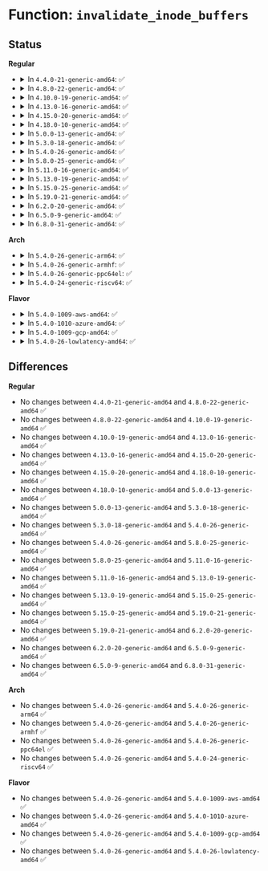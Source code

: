 # Function: <code>invalidate_inode_buffers</code>

## Status
<b>Regular</b>
<ul>
<li>
<details>
<summary>In <code>4.4.0-21-generic-amd64</code>: ✅</summary>

```c
void invalidate_inode_buffers(struct inode * inode)
```

```json
{
  "name": "invalidate_inode_buffers",
  "collision_type": "Unique Global",
  "inline_type": "No",
  "funcs": [
    {
      "addr": 18446744071581214672,
      "name": "invalidate_inode_buffers",
      "external": true,
      "loc": "fs/buffer.c:819",
      "file": "fs/buffer.c",
      "inline": "seen, unknown",
      "caller_inline": [],
      "caller_func": [
        "fs/block_dev.c:bdev_evict_inode",
        "fs/ext4/super.c:ext4_clear_inode",
        "fs/fat/inode.c:fat_evict_inode"
      ]
    }
  ],
  "symbols": [
    {
      "addr": 18446744071581214672,
      "name": "invalidate_inode_buffers",
      "section": ".text",
      "bind": "STB_GLOBAL",
      "size": 102
    }
  ]
}
```
</details>
</li>
<li>
<details>
<summary>In <code>4.8.0-22-generic-amd64</code>: ✅</summary>

```c
void invalidate_inode_buffers(struct inode * inode)
```

```json
{
  "name": "invalidate_inode_buffers",
  "collision_type": "Unique Global",
  "inline_type": "No",
  "funcs": [
    {
      "addr": 18446744071581379328,
      "name": "invalidate_inode_buffers",
      "external": true,
      "loc": "fs/buffer.c:812",
      "file": "fs/buffer.c",
      "inline": "seen, unknown",
      "caller_inline": [],
      "caller_func": [
        "fs/block_dev.c:bdev_evict_inode",
        "fs/ext4/super.c:ext4_clear_inode",
        "fs/fat/inode.c:fat_evict_inode"
      ]
    }
  ],
  "symbols": [
    {
      "addr": 18446744071581379328,
      "name": "invalidate_inode_buffers",
      "section": ".text",
      "bind": "STB_GLOBAL",
      "size": 112
    }
  ]
}
```
</details>
</li>
<li>
<details>
<summary>In <code>4.10.0-19-generic-amd64</code>: ✅</summary>

```c
void invalidate_inode_buffers(struct inode * inode)
```

```json
{
  "name": "invalidate_inode_buffers",
  "collision_type": "Unique Global",
  "inline_type": "No",
  "funcs": [
    {
      "addr": 18446744071581457424,
      "name": "invalidate_inode_buffers",
      "external": true,
      "loc": "fs/buffer.c:813",
      "file": "fs/buffer.c",
      "inline": "seen, unknown",
      "caller_inline": [],
      "caller_func": [
        "fs/block_dev.c:bdev_evict_inode",
        "fs/ext4/super.c:ext4_clear_inode",
        "fs/fat/inode.c:fat_evict_inode"
      ]
    }
  ],
  "symbols": [
    {
      "addr": 18446744071581457424,
      "name": "invalidate_inode_buffers",
      "section": ".text",
      "bind": "STB_GLOBAL",
      "size": 112
    }
  ]
}
```
</details>
</li>
<li>
<details>
<summary>In <code>4.13.0-16-generic-amd64</code>: ✅</summary>

```c
void invalidate_inode_buffers(struct inode * inode)
```

```json
{
  "name": "invalidate_inode_buffers",
  "collision_type": "Unique Global",
  "inline_type": "No",
  "funcs": [
    {
      "addr": 18446744071581513536,
      "name": "invalidate_inode_buffers",
      "external": true,
      "loc": "fs/buffer.c:810",
      "file": "fs/buffer.c",
      "inline": "seen, unknown",
      "caller_inline": [],
      "caller_func": [
        "fs/block_dev.c:bdev_evict_inode",
        "fs/ext4/super.c:ext4_clear_inode",
        "fs/fat/inode.c:fat_evict_inode"
      ]
    }
  ],
  "symbols": [
    {
      "addr": 18446744071581513536,
      "name": "invalidate_inode_buffers",
      "section": ".text",
      "bind": "STB_GLOBAL",
      "size": 143
    }
  ]
}
```
</details>
</li>
<li>
<details>
<summary>In <code>4.15.0-20-generic-amd64</code>: ✅</summary>

```c
void invalidate_inode_buffers(struct inode * inode)
```

```json
{
  "name": "invalidate_inode_buffers",
  "collision_type": "Unique Global",
  "inline_type": "No",
  "funcs": [
    {
      "addr": 18446744071581655808,
      "name": "invalidate_inode_buffers",
      "external": true,
      "loc": "fs/buffer.c:789",
      "file": "fs/buffer.c",
      "inline": "seen, unknown",
      "caller_inline": [],
      "caller_func": [
        "fs/block_dev.c:bdev_evict_inode",
        "fs/ext4/super.c:ext4_clear_inode",
        "fs/fat/inode.c:fat_evict_inode"
      ]
    }
  ],
  "symbols": [
    {
      "addr": 18446744071581655808,
      "name": "invalidate_inode_buffers",
      "section": ".text",
      "bind": "STB_GLOBAL",
      "size": 115
    }
  ]
}
```
</details>
</li>
<li>
<details>
<summary>In <code>4.18.0-10-generic-amd64</code>: ✅</summary>

```c
void invalidate_inode_buffers(struct inode * inode)
```

```json
{
  "name": "invalidate_inode_buffers",
  "collision_type": "Unique Global",
  "inline_type": "No",
  "funcs": [
    {
      "addr": 18446744071581823808,
      "name": "invalidate_inode_buffers",
      "external": true,
      "loc": "fs/buffer.c:759",
      "file": "fs/buffer.c",
      "inline": "seen, unknown",
      "caller_inline": [],
      "caller_func": [
        "fs/block_dev.c:bdev_evict_inode",
        "fs/ext4/super.c:ext4_clear_inode",
        "fs/fat/inode.c:fat_evict_inode"
      ]
    }
  ],
  "symbols": [
    {
      "addr": 18446744071581823808,
      "name": "invalidate_inode_buffers",
      "section": ".text",
      "bind": "STB_GLOBAL",
      "size": 115
    }
  ]
}
```
</details>
</li>
<li>
<details>
<summary>In <code>5.0.0-13-generic-amd64</code>: ✅</summary>

```c
void invalidate_inode_buffers(struct inode * inode)
```

```json
{
  "name": "invalidate_inode_buffers",
  "collision_type": "Unique Global",
  "inline_type": "No",
  "funcs": [
    {
      "addr": 18446744071581910896,
      "name": "invalidate_inode_buffers",
      "external": true,
      "loc": "fs/buffer.c:760",
      "file": "fs/buffer.c",
      "inline": "seen, unknown",
      "caller_inline": [],
      "caller_func": [
        "fs/block_dev.c:bdev_evict_inode",
        "fs/ext4/super.c:ext4_clear_inode",
        "fs/fat/inode.c:fat_evict_inode"
      ]
    }
  ],
  "symbols": [
    {
      "addr": 18446744071581910896,
      "name": "invalidate_inode_buffers",
      "section": ".text",
      "bind": "STB_GLOBAL",
      "size": 115
    }
  ]
}
```
</details>
</li>
<li>
<details>
<summary>In <code>5.3.0-18-generic-amd64</code>: ✅</summary>

```c
void invalidate_inode_buffers(struct inode * inode)
```

```json
{
  "name": "invalidate_inode_buffers",
  "collision_type": "Unique Global",
  "inline_type": "No",
  "funcs": [
    {
      "addr": 18446744071582048112,
      "name": "invalidate_inode_buffers",
      "external": true,
      "loc": "fs/buffer.c:761",
      "file": "fs/buffer.c",
      "inline": "seen, unknown",
      "caller_inline": [],
      "caller_func": [
        "fs/block_dev.c:bdev_evict_inode",
        "fs/ext4/super.c:ext4_clear_inode",
        "fs/fat/inode.c:fat_evict_inode"
      ]
    }
  ],
  "symbols": [
    {
      "addr": 18446744071582048112,
      "name": "invalidate_inode_buffers",
      "section": ".text",
      "bind": "STB_GLOBAL",
      "size": 115
    }
  ]
}
```
</details>
</li>
<li>
<details>
<summary>In <code>5.4.0-26-generic-amd64</code>: ✅</summary>

```c
void invalidate_inode_buffers(struct inode * inode)
```

```json
{
  "name": "invalidate_inode_buffers",
  "collision_type": "Unique Global",
  "inline_type": "No",
  "funcs": [
    {
      "addr": 18446744071582126064,
      "name": "invalidate_inode_buffers",
      "external": true,
      "loc": "fs/buffer.c:761",
      "file": "fs/buffer.c",
      "inline": "seen, unknown",
      "caller_inline": [],
      "caller_func": [
        "fs/block_dev.c:bdev_evict_inode",
        "fs/ext4/super.c:ext4_clear_inode",
        "fs/fat/inode.c:fat_evict_inode"
      ]
    }
  ],
  "symbols": [
    {
      "addr": 18446744071582126064,
      "name": "invalidate_inode_buffers",
      "section": ".text",
      "bind": "STB_GLOBAL",
      "size": 146
    }
  ]
}
```
</details>
</li>
<li>
<details>
<summary>In <code>5.8.0-25-generic-amd64</code>: ✅</summary>

```c
void invalidate_inode_buffers(struct inode * inode)
```

```json
{
  "name": "invalidate_inode_buffers",
  "collision_type": "Unique Global",
  "inline_type": "No",
  "funcs": [
    {
      "addr": 18446744071582362000,
      "name": "invalidate_inode_buffers",
      "external": true,
      "loc": "fs/buffer.c:787",
      "file": "fs/buffer.c",
      "inline": "seen, unknown",
      "caller_inline": [],
      "caller_func": [
        "fs/block_dev.c:bdev_evict_inode",
        "fs/ext4/super.c:ext4_clear_inode",
        "fs/fat/inode.c:fat_evict_inode"
      ]
    }
  ],
  "symbols": [
    {
      "addr": 18446744071582362000,
      "name": "invalidate_inode_buffers",
      "section": ".text",
      "bind": "STB_GLOBAL",
      "size": 146
    }
  ]
}
```
</details>
</li>
<li>
<details>
<summary>In <code>5.11.0-16-generic-amd64</code>: ✅</summary>

```c
void invalidate_inode_buffers(struct inode * inode)
```

```json
{
  "name": "invalidate_inode_buffers",
  "collision_type": "Unique Global",
  "inline_type": "No",
  "funcs": [
    {
      "addr": 18446744071582418896,
      "name": "invalidate_inode_buffers",
      "external": true,
      "loc": "fs/buffer.c:786",
      "file": "fs/buffer.c",
      "inline": "seen, unknown",
      "caller_inline": [],
      "caller_func": [
        "fs/block_dev.c:bdev_evict_inode",
        "fs/ext4/super.c:ext4_clear_inode",
        "fs/fat/inode.c:fat_evict_inode"
      ]
    }
  ],
  "symbols": [
    {
      "addr": 18446744071582418896,
      "name": "invalidate_inode_buffers",
      "section": ".text",
      "bind": "STB_GLOBAL",
      "size": 146
    }
  ]
}
```
</details>
</li>
<li>
<details>
<summary>In <code>5.13.0-19-generic-amd64</code>: ✅</summary>

```c
void invalidate_inode_buffers(struct inode * inode)
```

```json
{
  "name": "invalidate_inode_buffers",
  "collision_type": "Unique Global",
  "inline_type": "No",
  "funcs": [
    {
      "addr": 18446744071582448624,
      "name": "invalidate_inode_buffers",
      "external": true,
      "loc": "fs/buffer.c:786",
      "file": "fs/buffer.c",
      "inline": "seen, unknown",
      "caller_inline": [],
      "caller_func": [
        "fs/block_dev.c:bdev_evict_inode",
        "fs/ext4/super.c:ext4_clear_inode",
        "fs/fat/inode.c:fat_evict_inode"
      ]
    }
  ],
  "symbols": [
    {
      "addr": 18446744071582448624,
      "name": "invalidate_inode_buffers",
      "section": ".text",
      "bind": "STB_GLOBAL",
      "size": 143
    }
  ]
}
```
</details>
</li>
<li>
<details>
<summary>In <code>5.15.0-25-generic-amd64</code>: ✅</summary>

```c
void invalidate_inode_buffers(struct inode * inode)
```

```json
{
  "name": "invalidate_inode_buffers",
  "collision_type": "Unique Global",
  "inline_type": "No",
  "funcs": [
    {
      "addr": 18446744071582770944,
      "name": "invalidate_inode_buffers",
      "external": true,
      "loc": "fs/buffer.c:761",
      "file": "fs/buffer.c",
      "inline": "seen, unknown",
      "caller_inline": [],
      "caller_func": [
        "fs/ext4/super.c:ext4_clear_inode",
        "fs/fat/inode.c:fat_evict_inode",
        "block/bdev.c:bdev_evict_inode"
      ]
    }
  ],
  "symbols": [
    {
      "addr": 18446744071582770944,
      "name": "invalidate_inode_buffers",
      "section": ".text",
      "bind": "STB_GLOBAL",
      "size": 146
    }
  ]
}
```
</details>
</li>
<li>
<details>
<summary>In <code>5.19.0-21-generic-amd64</code>: ✅</summary>

```c
void invalidate_inode_buffers(struct inode * inode)
```

```json
{
  "name": "invalidate_inode_buffers",
  "collision_type": "Unique Global",
  "inline_type": "No",
  "funcs": [
    {
      "addr": 18446744071583311712,
      "name": "invalidate_inode_buffers",
      "external": true,
      "loc": "fs/buffer.c:758",
      "file": "fs/buffer.c",
      "inline": "seen, unknown",
      "caller_inline": [],
      "caller_func": [
        "fs/ext4/super.c:ext4_clear_inode",
        "fs/fat/inode.c:fat_evict_inode",
        "block/bdev.c:bdev_evict_inode"
      ]
    }
  ],
  "symbols": [
    {
      "addr": 18446744071583311712,
      "name": "invalidate_inode_buffers",
      "section": ".text",
      "bind": "STB_GLOBAL",
      "size": 156
    }
  ]
}
```
</details>
</li>
<li>
<details>
<summary>In <code>6.2.0-20-generic-amd64</code>: ✅</summary>

```c
void invalidate_inode_buffers(struct inode * inode)
```

```json
{
  "name": "invalidate_inode_buffers",
  "collision_type": "Unique Global",
  "inline_type": "No",
  "funcs": [
    {
      "addr": 18446744071583897424,
      "name": "invalidate_inode_buffers",
      "external": true,
      "loc": "fs/buffer.c:758",
      "file": "fs/buffer.c",
      "inline": "seen, unknown",
      "caller_inline": [],
      "caller_func": [
        "fs/ext4/super.c:ext4_clear_inode",
        "fs/fat/inode.c:fat_evict_inode",
        "block/bdev.c:bdev_evict_inode"
      ]
    }
  ],
  "symbols": [
    {
      "addr": 18446744071583897424,
      "name": "invalidate_inode_buffers",
      "section": ".text",
      "bind": "STB_GLOBAL",
      "size": 156
    }
  ]
}
```
</details>
</li>
<li>
<details>
<summary>In <code>6.5.0-9-generic-amd64</code>: ✅</summary>

```c
void invalidate_inode_buffers(struct inode * inode)
```

```json
{
  "name": "invalidate_inode_buffers",
  "collision_type": "Unique Global",
  "inline_type": "No",
  "funcs": [
    {
      "addr": 18446744071584120544,
      "name": "invalidate_inode_buffers",
      "external": true,
      "loc": "fs/buffer.c:869",
      "file": "fs/buffer.c",
      "inline": "seen, unknown",
      "caller_inline": [],
      "caller_func": [
        "fs/ext4/super.c:ext4_clear_inode",
        "fs/fat/inode.c:fat_evict_inode",
        "block/bdev.c:bdev_evict_inode"
      ]
    }
  ],
  "symbols": [
    {
      "addr": 18446744071584120544,
      "name": "invalidate_inode_buffers",
      "section": ".text",
      "bind": "STB_GLOBAL",
      "size": 156
    }
  ]
}
```
</details>
</li>
<li>
<details>
<summary>In <code>6.8.0-31-generic-amd64</code>: ✅</summary>

```c
void invalidate_inode_buffers(struct inode * inode)
```

```json
{
  "name": "invalidate_inode_buffers",
  "collision_type": "Unique Global",
  "inline_type": "No",
  "funcs": [
    {
      "addr": 18446744071584337184,
      "name": "invalidate_inode_buffers",
      "external": true,
      "loc": "fs/buffer.c:857",
      "file": "fs/buffer.c",
      "inline": "seen, unknown",
      "caller_inline": [],
      "caller_func": [
        "fs/ext4/super.c:ext4_clear_inode",
        "fs/fat/inode.c:fat_evict_inode",
        "block/bdev.c:bdev_evict_inode"
      ]
    }
  ],
  "symbols": [
    {
      "addr": 18446744071584337184,
      "name": "invalidate_inode_buffers",
      "section": ".text",
      "bind": "STB_GLOBAL",
      "size": 156
    }
  ]
}
```
</details>
</li>
</ul>
<b>Arch</b>
<ul>
<li>
<details>
<summary>In <code>5.4.0-26-generic-arm64</code>: ✅</summary>

```c
void invalidate_inode_buffers(struct inode * inode)
```

```json
{
  "name": "invalidate_inode_buffers",
  "collision_type": "Unique Global",
  "inline_type": "No",
  "funcs": [
    {
      "addr": 18446603336493662968,
      "name": "invalidate_inode_buffers",
      "external": true,
      "loc": "fs/buffer.c:761",
      "file": "fs/buffer.c",
      "inline": "seen, unknown",
      "caller_inline": [],
      "caller_func": [
        "fs/block_dev.c:bdev_evict_inode",
        "fs/ext4/super.c:ext4_clear_inode",
        "fs/fat/inode.c:fat_evict_inode"
      ]
    }
  ],
  "symbols": [
    {
      "addr": 18446603336493662968,
      "name": "invalidate_inode_buffers",
      "section": ".text",
      "bind": "STB_GLOBAL",
      "size": 180
    }
  ]
}
```
</details>
</li>
<li>
<details>
<summary>In <code>5.4.0-26-generic-armhf</code>: ✅</summary>

```c
void invalidate_inode_buffers(struct inode * inode)
```

```json
{
  "name": "invalidate_inode_buffers",
  "collision_type": "Unique Global",
  "inline_type": "No",
  "funcs": [
    {
      "addr": 3227193612,
      "name": "invalidate_inode_buffers",
      "external": true,
      "loc": "fs/buffer.c:761",
      "file": "fs/buffer.c",
      "inline": "seen, unknown",
      "caller_inline": [],
      "caller_func": [
        "fs/block_dev.c:bdev_evict_inode",
        "fs/ext4/super.c:ext4_clear_inode",
        "fs/fat/inode.c:fat_evict_inode"
      ]
    }
  ],
  "symbols": [
    {
      "addr": 3227193612,
      "name": "invalidate_inode_buffers",
      "section": ".text",
      "bind": "STB_GLOBAL",
      "size": 116
    }
  ]
}
```
</details>
</li>
<li>
<details>
<summary>In <code>5.4.0-26-generic-ppc64el</code>: ✅</summary>

```c
void invalidate_inode_buffers(struct inode * inode)
```

```json
{
  "name": "invalidate_inode_buffers",
  "collision_type": "Unique Global",
  "inline_type": "No",
  "funcs": [
    {
      "addr": 13835058055287258608,
      "name": "invalidate_inode_buffers",
      "external": true,
      "loc": "fs/buffer.c:761",
      "file": "fs/buffer.c",
      "inline": "seen, unknown",
      "caller_inline": [],
      "caller_func": [
        "fs/block_dev.c:bdev_evict_inode",
        "fs/ext4/super.c:ext4_clear_inode",
        "fs/fat/inode.c:fat_evict_inode"
      ]
    }
  ],
  "symbols": [
    {
      "addr": 13835058055287258608,
      "name": "invalidate_inode_buffers",
      "section": ".text",
      "bind": "STB_GLOBAL",
      "size": 208
    }
  ]
}
```
</details>
</li>
<li>
<details>
<summary>In <code>5.4.0-24-generic-riscv64</code>: ✅</summary>

```c
void invalidate_inode_buffers(struct inode * inode)
```

```json
{
  "name": "invalidate_inode_buffers",
  "collision_type": "Unique Global",
  "inline_type": "No",
  "funcs": [
    {
      "addr": 18446743936273295028,
      "name": "invalidate_inode_buffers",
      "external": true,
      "loc": "fs/buffer.c:761",
      "file": "fs/buffer.c",
      "inline": "seen, unknown",
      "caller_inline": [],
      "caller_func": [
        "fs/block_dev.c:bdev_evict_inode",
        "fs/ext4/super.c:ext4_clear_inode",
        "fs/fat/inode.c:fat_evict_inode"
      ]
    }
  ],
  "symbols": [
    {
      "addr": 18446743936273295028,
      "name": "invalidate_inode_buffers",
      "section": ".text",
      "bind": "STB_GLOBAL",
      "size": 164
    }
  ]
}
```
</details>
</li>
</ul>
<b>Flavor</b>
<ul>
<li>
<details>
<summary>In <code>5.4.0-1009-aws-amd64</code>: ✅</summary>

```c
void invalidate_inode_buffers(struct inode * inode)
```

```json
{
  "name": "invalidate_inode_buffers",
  "collision_type": "Unique Global",
  "inline_type": "No",
  "funcs": [
    {
      "addr": 18446744071582094800,
      "name": "invalidate_inode_buffers",
      "external": true,
      "loc": "fs/buffer.c:761",
      "file": "fs/buffer.c",
      "inline": "seen, unknown",
      "caller_inline": [],
      "caller_func": [
        "fs/block_dev.c:bdev_evict_inode",
        "fs/ext4/super.c:ext4_clear_inode",
        "fs/fat/inode.c:fat_evict_inode"
      ]
    }
  ],
  "symbols": [
    {
      "addr": 18446744071582094800,
      "name": "invalidate_inode_buffers",
      "section": ".text",
      "bind": "STB_GLOBAL",
      "size": 146
    }
  ]
}
```
</details>
</li>
<li>
<details>
<summary>In <code>5.4.0-1010-azure-amd64</code>: ✅</summary>

```c
void invalidate_inode_buffers(struct inode * inode)
```

```json
{
  "name": "invalidate_inode_buffers",
  "collision_type": "Unique Global",
  "inline_type": "No",
  "funcs": [
    {
      "addr": 18446744071582032272,
      "name": "invalidate_inode_buffers",
      "external": true,
      "loc": "fs/buffer.c:761",
      "file": "fs/buffer.c",
      "inline": "seen, unknown",
      "caller_inline": [],
      "caller_func": [
        "fs/block_dev.c:bdev_evict_inode",
        "fs/ext4/super.c:ext4_clear_inode",
        "fs/fat/inode.c:fat_evict_inode"
      ]
    }
  ],
  "symbols": [
    {
      "addr": 18446744071582032272,
      "name": "invalidate_inode_buffers",
      "section": ".text",
      "bind": "STB_GLOBAL",
      "size": 146
    }
  ]
}
```
</details>
</li>
<li>
<details>
<summary>In <code>5.4.0-1009-gcp-amd64</code>: ✅</summary>

```c
void invalidate_inode_buffers(struct inode * inode)
```

```json
{
  "name": "invalidate_inode_buffers",
  "collision_type": "Unique Global",
  "inline_type": "No",
  "funcs": [
    {
      "addr": 18446744071582085280,
      "name": "invalidate_inode_buffers",
      "external": true,
      "loc": "fs/buffer.c:761",
      "file": "fs/buffer.c",
      "inline": "seen, unknown",
      "caller_inline": [],
      "caller_func": [
        "fs/block_dev.c:bdev_evict_inode",
        "fs/ext4/super.c:ext4_clear_inode",
        "fs/fat/inode.c:fat_evict_inode"
      ]
    }
  ],
  "symbols": [
    {
      "addr": 18446744071582085280,
      "name": "invalidate_inode_buffers",
      "section": ".text",
      "bind": "STB_GLOBAL",
      "size": 146
    }
  ]
}
```
</details>
</li>
<li>
<details>
<summary>In <code>5.4.0-26-lowlatency-amd64</code>: ✅</summary>

```c
void invalidate_inode_buffers(struct inode * inode)
```

```json
{
  "name": "invalidate_inode_buffers",
  "collision_type": "Unique Global",
  "inline_type": "No",
  "funcs": [
    {
      "addr": 18446744071582152464,
      "name": "invalidate_inode_buffers",
      "external": true,
      "loc": "fs/buffer.c:761",
      "file": "fs/buffer.c",
      "inline": "seen, unknown",
      "caller_inline": [],
      "caller_func": [
        "fs/block_dev.c:bdev_evict_inode",
        "fs/ext4/super.c:ext4_clear_inode",
        "fs/fat/inode.c:fat_evict_inode"
      ]
    }
  ],
  "symbols": [
    {
      "addr": 18446744071582152464,
      "name": "invalidate_inode_buffers",
      "section": ".text",
      "bind": "STB_GLOBAL",
      "size": 144
    }
  ]
}
```
</details>
</li>
</ul>

## Differences
<b>Regular</b>
<ul>
<li>
No changes between <code>4.4.0-21-generic-amd64</code> and <code>4.8.0-22-generic-amd64</code> ✅
</li>
<li>
No changes between <code>4.8.0-22-generic-amd64</code> and <code>4.10.0-19-generic-amd64</code> ✅
</li>
<li>
No changes between <code>4.10.0-19-generic-amd64</code> and <code>4.13.0-16-generic-amd64</code> ✅
</li>
<li>
No changes between <code>4.13.0-16-generic-amd64</code> and <code>4.15.0-20-generic-amd64</code> ✅
</li>
<li>
No changes between <code>4.15.0-20-generic-amd64</code> and <code>4.18.0-10-generic-amd64</code> ✅
</li>
<li>
No changes between <code>4.18.0-10-generic-amd64</code> and <code>5.0.0-13-generic-amd64</code> ✅
</li>
<li>
No changes between <code>5.0.0-13-generic-amd64</code> and <code>5.3.0-18-generic-amd64</code> ✅
</li>
<li>
No changes between <code>5.3.0-18-generic-amd64</code> and <code>5.4.0-26-generic-amd64</code> ✅
</li>
<li>
No changes between <code>5.4.0-26-generic-amd64</code> and <code>5.8.0-25-generic-amd64</code> ✅
</li>
<li>
No changes between <code>5.8.0-25-generic-amd64</code> and <code>5.11.0-16-generic-amd64</code> ✅
</li>
<li>
No changes between <code>5.11.0-16-generic-amd64</code> and <code>5.13.0-19-generic-amd64</code> ✅
</li>
<li>
No changes between <code>5.13.0-19-generic-amd64</code> and <code>5.15.0-25-generic-amd64</code> ✅
</li>
<li>
No changes between <code>5.15.0-25-generic-amd64</code> and <code>5.19.0-21-generic-amd64</code> ✅
</li>
<li>
No changes between <code>5.19.0-21-generic-amd64</code> and <code>6.2.0-20-generic-amd64</code> ✅
</li>
<li>
No changes between <code>6.2.0-20-generic-amd64</code> and <code>6.5.0-9-generic-amd64</code> ✅
</li>
<li>
No changes between <code>6.5.0-9-generic-amd64</code> and <code>6.8.0-31-generic-amd64</code> ✅
</li>
</ul>
<b>Arch</b>
<ul>
<li>
No changes between <code>5.4.0-26-generic-amd64</code> and <code>5.4.0-26-generic-arm64</code> ✅
</li>
<li>
No changes between <code>5.4.0-26-generic-amd64</code> and <code>5.4.0-26-generic-armhf</code> ✅
</li>
<li>
No changes between <code>5.4.0-26-generic-amd64</code> and <code>5.4.0-26-generic-ppc64el</code> ✅
</li>
<li>
No changes between <code>5.4.0-26-generic-amd64</code> and <code>5.4.0-24-generic-riscv64</code> ✅
</li>
</ul>
<b>Flavor</b>
<ul>
<li>
No changes between <code>5.4.0-26-generic-amd64</code> and <code>5.4.0-1009-aws-amd64</code> ✅
</li>
<li>
No changes between <code>5.4.0-26-generic-amd64</code> and <code>5.4.0-1010-azure-amd64</code> ✅
</li>
<li>
No changes between <code>5.4.0-26-generic-amd64</code> and <code>5.4.0-1009-gcp-amd64</code> ✅
</li>
<li>
No changes between <code>5.4.0-26-generic-amd64</code> and <code>5.4.0-26-lowlatency-amd64</code> ✅
</li>
</ul>
